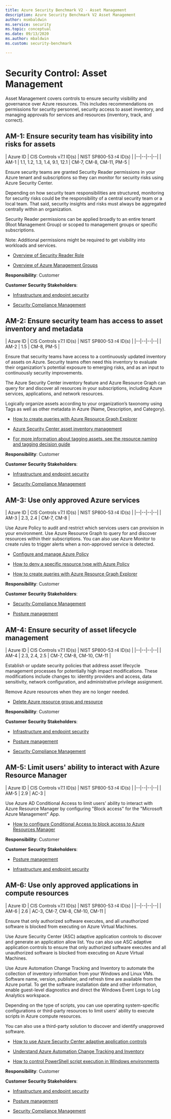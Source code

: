 ```yaml
---
title: Azure Security Benchmark V2 - Asset Management
description: Azure Security Benchmark V2 Asset Management
author: msmbaldwin
ms.service: security
ms.topic: conceptual
ms.date: 09/13/2020
ms.author: mbaldwin
ms.custom: security-benchmark

---
```


# Security Control: Asset Management

Asset Management covers controls to ensure security visibility and governance over Azure resources. This includes recommendations on permissions for security personnel, security access to asset inventory, and managing approvals for services and resources (inventory, track, and correct).

## AM-1: Ensure security team has visibility into risks for assets

| Azure ID | CIS Controls v7.1 ID(s) | NIST SP800-53 r4 ID(s) |
|--|--|--|--|
| AM-1 | 1.1, 1.2, 1.3, 1.4, 9.1, 12.1 | CM-7, CM-8, CM-11, PM-5 |

Ensure security teams are granted Security Reader permissions in your Azure tenant and subscriptions so they can monitor for security risks using Azure Security Center. 

Depending on how security team responsibilities are structured, monitoring for security risks could  be the responsibility of a central security team or a local team. That said, security insights and risks must always be aggregated centrally within an organization. 

Security Reader permissions can be applied broadly to an entire tenant (Root Management Group) or scoped to management groups or specific subscriptions. 

Note: Additional permissions might be required to get visibility into workloads and services. 

- [Overview of Security Reader Role](../../role-based-access-control/built-in-roles.md#security-reader)

- [Overview of Azure Management Groups](../../governance/management-groups/overview.md)

**Responsibility**: Customer

**Customer Security Stakeholders**:

- [Infrastructure and endpoint security](/azure/cloud-adoption-framework/organize/cloud-security-infrastructure-endpoint)

- [Security Compliance Management](/azure/cloud-adoption-framework/organize/cloud-security-compliance-management)

## AM-2: Ensure security team has access to asset inventory and metadata

| Azure ID | CIS Controls v7.1 ID(s) | NIST SP800-53 r4 ID(s) |
|--|--|--|--|
| AM-2 | 1.5 | CM-8, PM-5 |

Ensure that security teams have access to a continuously updated inventory of assets on Azure. Security teams often need this inventory to evaluate their organization's potential exposure to emerging risks, and as an input to continuously security improvements. 

The Azure Security Center inventory feature and Azure Resource Graph can query for and discover all resources  in your subscriptions, including Azure services, applications, and network resources.  

Logically organize assets according to your organization’s taxonomy using Tags as well as other metadata in Azure (Name, Description, and Category).  

- [How to create queries with Azure Resource Graph Explorer](../../governance/resource-graph/first-query-portal.md)

- [Azure Security Center asset inventory management](../../security-center/asset-inventory.md)

- [For more information about tagging assets, see the resource naming and tagging decision guide](https://docs.microsoft.com/azure/cloud-adoption-framework/decision-guides/resource-tagging/?toc=/azure/azure-resource-manager/management/toc.json)

**Responsibility**: Customer

**Customer Security Stakeholders**:

- [Infrastructure and endpoint security](/azure/cloud-adoption-framework/organize/cloud-security-infrastructure-endpoint)

- [Security Compliance Management](/azure/cloud-adoption-framework/organize/cloud-security-compliance-management)

## AM-3: Use only approved Azure services

| Azure ID | CIS Controls v7.1 ID(s) | NIST SP800-53 r4 ID(s) |
|--|--|--|--|
| AM-3 | 2.3, 2.4 | CM-7, CM-8 |

Use Azure Policy to audit and restrict which services users can provision in your environment. Use Azure Resource Graph to query for and discover resources within their subscriptions.  You can also use Azure Monitor to create rules to trigger alerts when a non-approved service is detected.

- [Configure and manage Azure Policy](../../governance/policy/tutorials/create-and-manage.md)

- [How to deny a specific resource type with Azure Policy](/azure/governance/policy/samples/not-allowed-resource-types)

- [How to create queries with Azure Resource Graph Explorer](../../governance/resource-graph/first-query-portal.md)

**Responsibility**: Customer

**Customer Security Stakeholders**:

- [Security Compliance Management](/azure/cloud-adoption-framework/organize/cloud-security-compliance-management)

- [Posture management](/azure/cloud-adoption-framework/organize/cloud-security-posture-management)  

## AM-4: Ensure security of asset lifecycle management

| Azure ID | CIS Controls v7.1 ID(s) | NIST SP800-53 r4 ID(s) |
|--|--|--|--|
| AM-4 | 2.3, 2.4, 2.5 | CM-7, CM-8, CM-10, CM-11 |

Establish or update security policies that address asset lifecycle management processes for potentially high impact modifications. These modifications include changes to: identity providers and access, data sensitivity, network configuration, and administrative privilege assignment.

Remove Azure resources when they are no longer needed.

- [Delete Azure resource group and resource](../../azure-resource-manager/management/delete-resource-group.md)

**Responsibility**: Customer

**Customer Security Stakeholders**:

- [Infrastructure and endpoint security](/azure/cloud-adoption-framework/organize/cloud-security-infrastructure-endpoint)

- [Posture management](/azure/cloud-adoption-framework/organize/cloud-security-posture-management)  

- [Security Compliance Management](/azure/cloud-adoption-framework/organize/cloud-security-compliance-management)

## AM-5: Limit users' ability to interact with Azure Resource Manager

| Azure ID | CIS Controls v7.1 ID(s) | NIST SP800-53 r4 ID(s) |
|--|--|--|--|
| AM-5 | 2.9 | AC-3 |

Use Azure AD Conditional Access to limit users' ability to interact with Azure Resource Manager by configuring "Block access" for the "Microsoft Azure Management" App.

- [How to configure Conditional Access to block access to Azure Resources Manager](../../role-based-access-control/conditional-access-azure-management.md)

**Responsibility**: Customer

**Customer Security Stakeholders**:

- [Posture management](/azure/cloud-adoption-framework/organize/cloud-security-posture-management)  

- [Infrastructure and endpoint security](/azure/cloud-adoption-framework/organize/cloud-security-infrastructure-endpoint)

## AM-6: Use only approved applications in compute resources

| Azure ID | CIS Controls v7.1 ID(s) | NIST SP800-53 r4 ID(s) |
|--|--|--|--|
| AM-6 | 2.6 | AC-3, CM-7, CM-8, CM-10, CM-11 |

Ensure that only authorized software executes, and all unauthorized software is blocked from executing on Azure Virtual Machines.

Use Azure Security Center (ASC) adaptive application controls to discover and generate an application allow list. You can also use ASC adaptive application controls to ensure that only authorized software executes and all unauthorized software is blocked from executing on Azure Virtual Machines.

Use Azure Automation Change Tracking and Inventory to automate the collection of inventory information from your Windows and Linux VMs. Software name, version, publisher, and refresh time are available from the Azure portal. To get the software installation date and other information, enable guest-level diagnostics and direct the Windows Event Logs to Log Analytics workspace.

Depending on the type of scripts, you can use operating system-specific configurations or third-party resources to limit users' ability to execute scripts in Azure compute resources. 

You can also use a third-party solution to discover and identify unapproved software.

- [How to use Azure Security Center adaptive application controls](../../security-center/security-center-adaptive-application.md)

- [Understand Azure Automation Change Tracking and Inventory](../../automation/change-tracking.md)

- [How to control PowerShell script execution in Windows environments](https://docs.microsoft.com/powershell/module/microsoft.powershell.security/set-executionpolicy?view=powershell-6)

**Responsibility**: Customer

**Customer Security Stakeholders**:

- [Infrastructure and endpoint security](/azure/cloud-adoption-framework/organize/cloud-security-infrastructure-endpoint)

- [Posture management](/azure/cloud-adoption-framework/organize/cloud-security-posture-management)  

- [Security Compliance Management](/azure/cloud-adoption-framework/organize/cloud-security-compliance-management)

